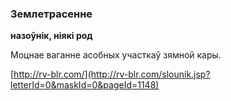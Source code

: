 ### Землетрасенне
**назоўнік, ніякі род**

Моцнае ваганне асобных участкаў зямной кары.

<a rel="author">[http://rv-blr.com/](http://rv-blr.com/slounik.jsp?letterId=0&maskId=0&pageId=1148)</a>
